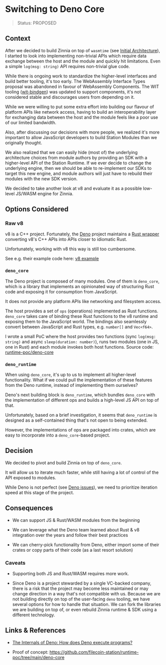 # Switching to Deno Core

> Status: PROPOSED

<!--
PROPOSED, ACCEPTED, REJECTED, DEPRECATED, SUPERSEDED BY {link-to-ADR}
-->

## Context

After we decided to build Zinnia on top of `wasmtime` (see
[Initial Architecture](./2023-01-initial-architecture.md)), I started to look
into implementing non-trivial APIs which require data exchange between the host
and the module and quickly hit limitations. Even a simple `log(msg: string)` API
requires non-trivial glue code.

While there is ongoing work to standardize the higher-level interfaces and build
better tooling, it's too early. The WebAssembly Interface Types proposal was
abandoned in favour of WebAssembly Components. The WIT tooling
([wit-bindgen](https://github.com/bytecodealliance/wit-bindgen)) was updated to
support components, it's not considered stable and discourages users from
depending on it.

While we were willing to put some extra effort into building our flavour of
platform APIs like network access, having to build an interoperability layer for
exchanging data between the host and the module feels like a poor use of our
limited bandwidth.

Also, after discussing our decisions with more people, we realized it's more
important to allow JavaScript developers to build Station Modules than we
originally thought.

We also realized that we can easily hide (most of) the underlying architecture
choices from module authors by providing an SDK with a higher-level API of the
Station Runtime. If we ever decide to change the underlying engine, then we
should be able to re-implement our SDKs to target this new engine, and module
authors will just have to rebuild their modules with the new SDK version.

We decided to take another look at v8 and evaluate it as a possible low-level
JS/WASM engine for Zinnia.

## Options Considered

### Raw v8

v8 is a C++ project. Fortunately, the [Deno](https://deno.land) project
maintains a [Rust wrapper](https://crates.io/crates/v8) converting v8's C++ APIs
into APIs closer to idiomatic Rust.

Unfortunately, working with v8 this way is still too cumbersome.

See e.g. their example code here:
[v8 example](https://docs.rs/v8/0.62.0/v8/#example)

### `deno_core`

The Deno project is composed of many modules. One of them is `deno_core`, which
is a library that implements an opinionated way of structuring Rust code and
exposing it for consumption from JavaScript.

It does not provide any platform APIs like networking and filesystem access.

The host provides a set of `ops` (operations) implemented as Rust functions.
`deno_core` takes care of binding these Rust functions to the v8 runtime and
exposing them to the JavaScript world. The bindings also seamlessly convert
between JavaScript and Rust types, e.g. `number[]` and `Vec<f64>`.

I wrote a small PoC where the host provides two functions (sync
`log(msg: string)` and async `sleep(duration: number)`), runs two modules (one
in JS, one in Rust) and each module invokes both host functions. Source code:
[runtime-poc/deno-core](https://github.com/filecoin-station/runtime-poc/tree/main/deno-core)

### `deno_runtime`

When using `deno_core`, it's up to us to implement all higher-level
functionality. What if we could pull the implementation of these features from
the Deno runtime, instead of implementing them ourselves?

Deno's next building block is `deno_runtime`, which bundles `deno_core` with the
implementation of different ops and builds a high-level JS API on top of that.

Unfortunately, based on a brief investigation, it seems that `deno_runtime` is
designed as a self-contained thing that's not open to being extended.

However, the implementations of ops are packaged into crates, which are easy to
incorporate into a `deno_core`-based project.

## Decision

We decided to pivot and build Zinnia on top of `deno_core`.

It will allow us to iterate much faster, while still having a lot of control of
the API exposed to modules.

While Deno is not perfect (see
[Deno issues](../architecture-decision-records/2023-01-initial-architecture.md#deno)),
we need to prioritize iteration speed at this stage of the project.

## Consequences

- We can support JS & Rust/WASM modules from the beginning

- We can leverage what the Deno team learned about Rust & v8 integration over
  the years and follow their best practices

- We can cherry-pick functionality from Deno, either import some of their crates
  or copy parts of their code (as a last resort solution)

### Caveats

- Supporting both JS and Rust/WASM requires more work.

- Since Deno is a project stewarded by a single VC-backed company, there is a
  risk that the project may become less maintained or may change direction in a
  way that's not compatible with us. Because we are not building directly on top
  of the user-facing `deno` tooling, we have several options for how to handle
  that situation. We can fork the libraries we are building on top of, or even
  rebuild Zinnia runtime & SDK using a different technology.

## Links &amp; References

- [The Internals of Deno: How does Deno execute programs?](https://choubey.gitbook.io/internals-of-deno/)

- Proof of concept:
  https://github.com/filecoin-station/runtime-poc/tree/main/deno-core
